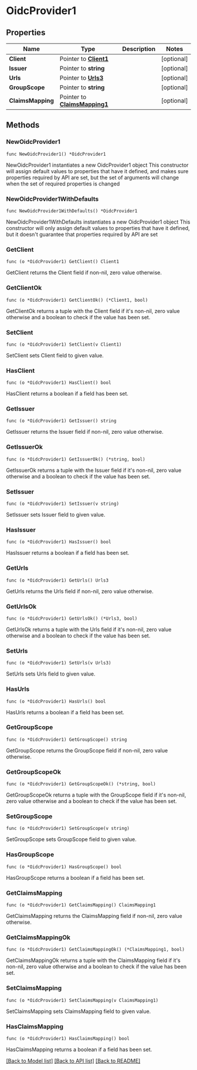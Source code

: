 # OidcProvider1

## Properties

Name | Type | Description | Notes
------------ | ------------- | ------------- | -------------
**Client** | Pointer to [**Client1**](Client1.md) |  | [optional] 
**Issuer** | Pointer to **string** |  | [optional] 
**Urls** | Pointer to [**Urls3**](Urls3.md) |  | [optional] 
**GroupScope** | Pointer to **string** |  | [optional] 
**ClaimsMapping** | Pointer to [**ClaimsMapping1**](ClaimsMapping1.md) |  | [optional] 

## Methods

### NewOidcProvider1

`func NewOidcProvider1() *OidcProvider1`

NewOidcProvider1 instantiates a new OidcProvider1 object
This constructor will assign default values to properties that have it defined,
and makes sure properties required by API are set, but the set of arguments
will change when the set of required properties is changed

### NewOidcProvider1WithDefaults

`func NewOidcProvider1WithDefaults() *OidcProvider1`

NewOidcProvider1WithDefaults instantiates a new OidcProvider1 object
This constructor will only assign default values to properties that have it defined,
but it doesn't guarantee that properties required by API are set

### GetClient

`func (o *OidcProvider1) GetClient() Client1`

GetClient returns the Client field if non-nil, zero value otherwise.

### GetClientOk

`func (o *OidcProvider1) GetClientOk() (*Client1, bool)`

GetClientOk returns a tuple with the Client field if it's non-nil, zero value otherwise
and a boolean to check if the value has been set.

### SetClient

`func (o *OidcProvider1) SetClient(v Client1)`

SetClient sets Client field to given value.

### HasClient

`func (o *OidcProvider1) HasClient() bool`

HasClient returns a boolean if a field has been set.

### GetIssuer

`func (o *OidcProvider1) GetIssuer() string`

GetIssuer returns the Issuer field if non-nil, zero value otherwise.

### GetIssuerOk

`func (o *OidcProvider1) GetIssuerOk() (*string, bool)`

GetIssuerOk returns a tuple with the Issuer field if it's non-nil, zero value otherwise
and a boolean to check if the value has been set.

### SetIssuer

`func (o *OidcProvider1) SetIssuer(v string)`

SetIssuer sets Issuer field to given value.

### HasIssuer

`func (o *OidcProvider1) HasIssuer() bool`

HasIssuer returns a boolean if a field has been set.

### GetUrls

`func (o *OidcProvider1) GetUrls() Urls3`

GetUrls returns the Urls field if non-nil, zero value otherwise.

### GetUrlsOk

`func (o *OidcProvider1) GetUrlsOk() (*Urls3, bool)`

GetUrlsOk returns a tuple with the Urls field if it's non-nil, zero value otherwise
and a boolean to check if the value has been set.

### SetUrls

`func (o *OidcProvider1) SetUrls(v Urls3)`

SetUrls sets Urls field to given value.

### HasUrls

`func (o *OidcProvider1) HasUrls() bool`

HasUrls returns a boolean if a field has been set.

### GetGroupScope

`func (o *OidcProvider1) GetGroupScope() string`

GetGroupScope returns the GroupScope field if non-nil, zero value otherwise.

### GetGroupScopeOk

`func (o *OidcProvider1) GetGroupScopeOk() (*string, bool)`

GetGroupScopeOk returns a tuple with the GroupScope field if it's non-nil, zero value otherwise
and a boolean to check if the value has been set.

### SetGroupScope

`func (o *OidcProvider1) SetGroupScope(v string)`

SetGroupScope sets GroupScope field to given value.

### HasGroupScope

`func (o *OidcProvider1) HasGroupScope() bool`

HasGroupScope returns a boolean if a field has been set.

### GetClaimsMapping

`func (o *OidcProvider1) GetClaimsMapping() ClaimsMapping1`

GetClaimsMapping returns the ClaimsMapping field if non-nil, zero value otherwise.

### GetClaimsMappingOk

`func (o *OidcProvider1) GetClaimsMappingOk() (*ClaimsMapping1, bool)`

GetClaimsMappingOk returns a tuple with the ClaimsMapping field if it's non-nil, zero value otherwise
and a boolean to check if the value has been set.

### SetClaimsMapping

`func (o *OidcProvider1) SetClaimsMapping(v ClaimsMapping1)`

SetClaimsMapping sets ClaimsMapping field to given value.

### HasClaimsMapping

`func (o *OidcProvider1) HasClaimsMapping() bool`

HasClaimsMapping returns a boolean if a field has been set.


[[Back to Model list]](../README.md#documentation-for-models) [[Back to API list]](../README.md#documentation-for-api-endpoints) [[Back to README]](../README.md)


